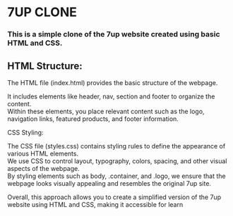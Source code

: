<h1>7UP CLONE</h1>
<h3>This is a simple clone of the 7up website created using basic HTML and CSS.</h3>

<h2>HTML Structure:</h2>
<p>The HTML file (index.html) provides the basic structure of the webpage.</p>
<p>It includes elements like header, nav, section  and footer to organize the content.<br>
Within these elements, you place relevant content such as the logo, navigation links, featured products, and footer information.</p
<h2>CSS Styling:</h2>
<p>The CSS file (styles.css) contains styling rules to define the appearance of various HTML elements.<br>
We use CSS to control layout, typography, colors, spacing, and other visual aspects of the webpage.<br>
By styling elements such as body, .container, and .logo, we ensure that the webpage looks visually appealing and resembles the original 7up site.</p>
<p>Overall, this approach allows you to create a simplified version of the 7up website using HTML and CSS, making it accessible for learn
</p>


